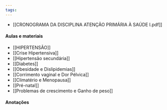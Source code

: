 ```yaml
---
tags:
---
```

- [[CRONOGRAMA DA DISCIPLINA ATENÇÃO PRIMÁRIA À SAÚDE I.pdf]]
#### Aulas e materiais 
- [[HIPERTENSÃO]]
- [[Crise Hipertensiva]]
- [[Hipertensão secundária]]
- [[Diabetes]]
- [[Obesidade e Dislipidemias]]
- [[Corrimento vaginal e Dor Pélvica]]
- [[Climatério e Menopausa]]
- [[Pré-natal]]
- [[Problemas de crescimento e Ganho de peso]]
#### Anotações